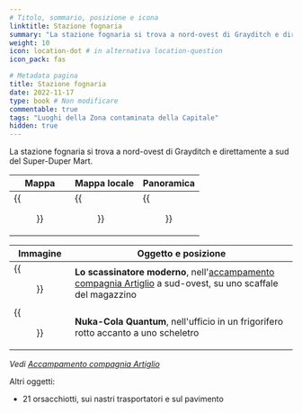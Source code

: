 ```yaml
---
# Titolo, sommario, posizione e icona
linktitle: Stazione fognaria
summary: "La stazione fognaria si trova a nord-ovest di Grayditch e direttamente a sud del Super-Duper Mart. "
weight: 10
icon: location-dot # in alternativa location-question
icon_pack: fas

# Metadata pagina
title: Stazione fognaria
date: 2022-11-17
type: book # Non modificare
commentable: true
tags: "Luoghi della Zona contaminata della Capitale"
hidden: true
---
```




La stazione fognaria si trova a nord-ovest di Grayditch e direttamente a sud del Super-Duper Mart. 

| Mappa                                        | Mappa locale                                   | Panoramica                               |
| -------------------------------------------- | ---------------------------------------------- | ---------------------------------------- |
| {{<figure src="Sewer_Waystation_loc.webp">}} | {{<figure src="Sewer_waystation_loc-1.webp">}} | {{<figure src="Sewer_Waystation.webp">}} |

| Immagine                                                   | Oggetto e posizione                                                                                                                              |
| ---------------------------------------------------------- | ------------------------------------------------------------------------------------------------------------------------------------------------ |
| {{<figure src="Tumblers_Today_Talon_Company_camp.webp">}}  | **Lo scassinatore moderno**, nell'[accampamento compagnia Artiglio](#accampamento-compagnia-artiglio) a sud-ovest, su uno scaffale del magazzino |
| {{<figure src="Sewer_waystation_Nuka-Cola_Quantum.webp">}} | **Nuka-Cola Quantum**, nell'ufficio in un frigorifero rotto accanto a uno scheletro                                                              |

*Vedi [Accampamento compagnia Artiglio](#accampamento-compagnia-artiglio)*

 Altri oggetti:
- 21 orsacchiotti, sui nastri trasportatori e sul pavimento


